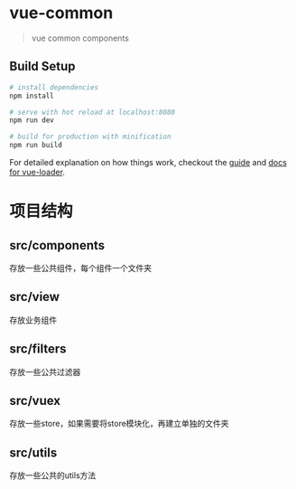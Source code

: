 # vue-common

> vue common components

## Build Setup

``` bash
# install dependencies
npm install

# serve with hot reload at localhost:8080
npm run dev

# build for production with minification
npm run build
```

For detailed explanation on how things work, checkout the [guide](http://vuejs-templates.github.io/webpack/) and [docs for vue-loader](http://vuejs.github.io/vue-loader).

# 项目结构
## src/components
  存放一些公共组件，每个组件一个文件夹

## src/view
  存放业务组件

## src/filters
  存放一些公共过滤器

## src/vuex
  存放一些store，如果需要将store模块化，再建立单独的文件夹

## src/utils
  存放一些公共的utils方法
